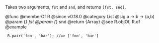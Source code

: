 Takes two arguments, `fst` and `snd`, and returns `[fst, snd]`.

@func
@memberOf R
@since v0.18.0
@category List
@sig a -> b -> (a,b)
@param {*} fst
@param {*} snd
@return {Array}
@see R.objOf, R.of
@example

     R.pair('foo', 'bar'); //=> ['foo', 'bar']
